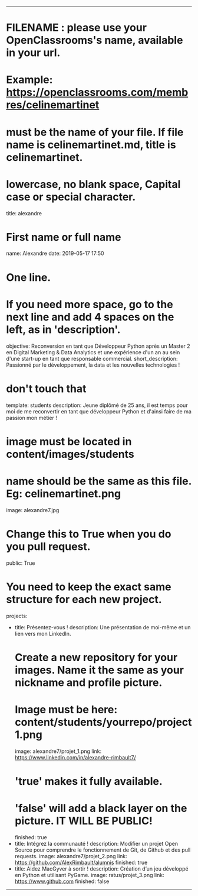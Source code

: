---

# FILENAME : please use your OpenClassrooms's name, available in your url.
# Example: https://openclassrooms.com/membres/celinemartinet
# must be the name of your file. If file name is celinemartinet.md, title is celinemartinet.
# lowercase, no blank space, Capital case or special character.
title: alexandre

# First name or full name
name: Alexandre
date: 2019-05-17 17:50

# One line.
# If you need more space, go to the next line and add 4 spaces on the left, as in 'description'.
objective: Reconversion en tant que Développeur Python après un Master 2 en Digital Marketing & Data Analytics et une expérience d'un an au sein d'une start-up en tant que responsable commercial.
short_description: Passionné par le développement, la data et les nouvelles technologies !

# don't touch that
template: students
description:
    Jeune diplômé de 25 ans, il est temps pour moi de me reconvertir en tant que développeur Python et d'ainsi faire de ma passion mon métier !

# image must be located in content/images/students
# name should be the same as this file. Eg: celinemartinet.png
image: alexandre7.jpg

# Change this to True when you do you pull request.
public: True

# You need to keep the exact same structure for each new project.
projects:
  - title: Présentez-vous !
    description: Une présentation de moi-même et un lien vers mon LinkedIn.
    # Create a new repository for your images. Name it the same as your nickname and profile picture.
    # Image must be here: content/students/yourrepo/project1.png
    image: alexandre7/projet_1.png
    link: https://www.linkedin.com/in/alexandre-rimbault7/
    # 'true' makes it fully available.
    # 'false' will add a black layer on the picture. IT WILL BE PUBLIC!
    finished: true
  - title: Intégrez la communauté !
    description: Modifier un projet Open Source pour comprendre le fonctionnement de Git, de Github et des pull requests. 
    image: alexandre7/projet_2.png
    link: https://github.com/AlexRimbault/alumnis
    finished: true
  - title: Aidez MacGyver à sortir !
    description: Création d’un jeu développé en Python et utilisant PyGame.
    image: ratus/projet_3.png
    link: https://www.github.com
    finished: false
---